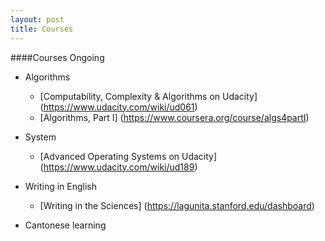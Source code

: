 ```yaml
---
layout: post
title: Courses
---
```

####Courses Ongoing
   * Algorithms
       -  [Computability, Complexity & Algorithms on Udacity] (https://www.udacity.com/wiki/ud061)
       -  [Algorithms, Part I] (https://www.coursera.org/course/algs4partI)

   * System
       -  [Advanced Operating Systems on Udacity] (https://www.udacity.com/wiki/ud189) 


   * Writing in English
       -  [Writing in the Sciences] (https://lagunita.stanford.edu/dashboard)


   *  Cantonese learning 
  

